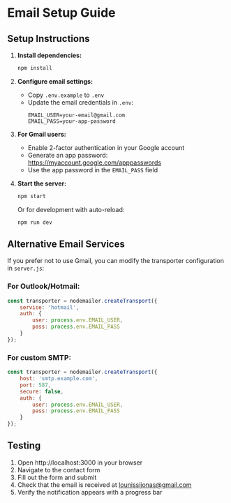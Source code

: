 # Email Setup Guide

## Setup Instructions

1. **Install dependencies:**
   ```bash
   npm install
   ```

2. **Configure email settings:**
   - Copy `.env.example` to `.env`
   - Update the email credentials in `.env`:
     ```
     EMAIL_USER=your-email@gmail.com
     EMAIL_PASS=your-app-password
     ```

3. **For Gmail users:**
   - Enable 2-factor authentication in your Google account
   - Generate an app password: https://myaccount.google.com/apppasswords
   - Use the app password in the `EMAIL_PASS` field

4. **Start the server:**
   ```bash
   npm start
   ```
   
   Or for development with auto-reload:
   ```bash
   npm run dev
   ```

## Alternative Email Services

If you prefer not to use Gmail, you can modify the transporter configuration in `server.js`:

### For Outlook/Hotmail:
```javascript
const transporter = nodemailer.createTransport({
    service: 'hotmail',
    auth: {
        user: process.env.EMAIL_USER,
        pass: process.env.EMAIL_PASS
    }
});
```

### For custom SMTP:
```javascript
const transporter = nodemailer.createTransport({
    host: 'smtp.example.com',
    port: 587,
    secure: false,
    auth: {
        user: process.env.EMAIL_USER,
        pass: process.env.EMAIL_PASS
    }
});
```

## Testing

1. Open http://localhost:3000 in your browser
2. Navigate to the contact form
3. Fill out the form and submit
4. Check that the email is received at lounissijonas@gmail.com
5. Verify the notification appears with a progress bar